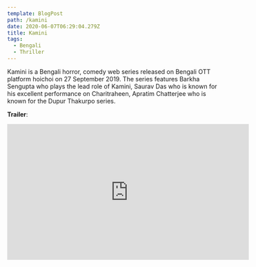 ```yaml
---
template: BlogPost
path: /kamini
date: 2020-06-07T06:29:04.279Z
title: Kamini
tags:
  - Bengali
  - Thriller
---
```

Kamini is a Bengali horror, comedy web series released on Bengali OTT platform hoichoi on 27 September 2019. The series features Barkha Sengupta who plays the lead role of Kamini, Saurav Das who is known for his excellent performance on Charitraheen, Apratim Chatterjee who is known for the Dupur Thakurpo series.

**Trailer**:

<iframe width="560" height="315" src="https://www.youtube-nocookie.com/embed/79meulA2c_I" frameborder="0" allow="accelerometer; autoplay; encrypted-media; gyroscope; picture-in-picture" allowfullscreen></iframe>